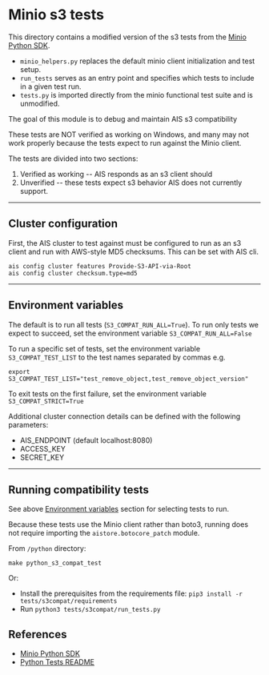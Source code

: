 # Minio s3 tests

This directory contains a modified version of the s3 tests from the [Minio Python SDK](https://github.com/minio/minio-py). 
* `minio_helpers.py` replaces the default minio client initialization and test setup.
* `run_tests` serves as an entry point and specifies which tests to include in a given test run. 
* `tests.py` is imported directly from the minio functional test suite and is unmodified.

The goal of this module is to debug and maintain AIS s3 compatibility

These tests are NOT verified as working on Windows, and many may not work properly because the tests expect to run 
against the Minio client. 

The tests are divided into two sections:
1. Verified as working -- AIS responds as an s3 client should
2. Unverified -- these tests expect s3 behavior AIS does not currently support.

---

## Cluster configuration

First, the AIS cluster to test against must be configured to run as an s3 client and run with AWS-style MD5 checksums.
This can be set with AIS cli. 

    ais config cluster features Provide-S3-API-via-Root
    ais config cluster checksum.type=md5

---

## Environment variables

The default is to run all tests (`S3_COMPAT_RUN_ALL=True`). 
To run only tests we expect to succeed, set the environment variable `S3_COMPAT_RUN_ALL=False` 

To run a specific set of tests, set the environment variable `S3_COMPAT_TEST_LIST` to the test names separated by commas 
e.g.

    export S3_COMPAT_TEST_LIST="test_remove_object,test_remove_object_version"

To exit tests on the first failure, set the environment variable `S3_COMPAT_STRICT=True`

Additional cluster connection details can be defined with the following parameters:
* AIS_ENDPOINT (default localhost:8080)
* ACCESS_KEY
* SECRET_KEY

---

## Running compatibility tests 
See above [Environment variables](#environment-variables) section for selecting tests to run.

Because these tests use the Minio client rather than boto3, running does not require importing the
`aistore.botocore_patch` module. 


From `/python` directory:

    make python_s3_compat_test

Or: 
- Install the prerequisites from the requirements file: `pip3 install -r tests/s3compat/requirements`
- Run `python3 tests/s3compat/run_tests.py`


## References

* [Minio Python SDK](https://github.com/minio/minio-py)
* [Python Tests README](https://github.com/NVIDIA/aistore/tree/main/python/tests/README.md)
